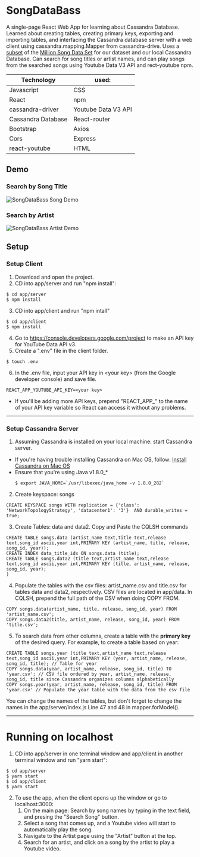 # SongDataBass
A single-page React Web App for learning about Cassandra Database. Learned about creating tables, creating primary keys, exporting and importing tables, and interfacing the Cassandra database server with a web client using cassandra.mapping.Mapper from cassandra-drive.
Uses a [subset](https://www.kaggle.com/anuragbanerjee/million-song-data-set-subset) of the [Million Song Data Set](http://millionsongdataset.com/) for our dataset and our local Cassandra Database.
Can search for song titles or artist names, and can play songs from the searched songs using Youtube Data V3 API and rect-youtube npm.

Technology| used:
---|---|
Javascript|CSS|
React|npm|
cassandra-driver|Youtube Data V3 API|
Cassandra Database|React-router|
Bootstrap|Axios|
Cors|Express |
react-youtube | HTML

## Demo
### Search by Song Title
![SongDataBass Song Demo](https://media.giphy.com/media/t4gmIUDZbtnZaAP2Uz/giphy.gif)
### Search by Artist
![SongDataBass Artist Demo](https://media.giphy.com/media/P4JxWkmmjezR2H9330/giphy.gif)

## Setup
### Setup Client
1. Download and open the project.
2. CD into app/server and run "npm install":
```
$ cd app/server
$ npm install
```
3. CD into app/client and run "npm intall"
```
$ cd app/client
$ npm install
```
4. Go to https://console.developers.google.com/project to make an API key for YouTube Data API v3.
5. Create a ".env" file in the client folder.
```
$ touch .env
```
6. In the .env file, input your API key in \<your key\> (from the Google developer console) and save file.
```
REACT_APP_YOUTUBE_API_KEY=<your key>
```
  - If you'll be adding more API keys, prepend "REACT_APP_" to the name of your API key variable so React can access it without any problems.
___
### Setup Cassandra Server
1. Assuming Cassandra is installed on your local machine: start Cassandra server.
  - If you're having trouble installing Cassandra on Mac OS, follow: [Install Cassandra on Mac OS](https://medium.com/@manishyadavv/how-to-install-cassandra-on-mac-os-d9338fcfcba4)
  - Ensure that you're using Java v1.8.0_*
    ```
    $ export JAVA_HOME=`/usr/libexec/java_home -v 1.8.0_282`
    ```
2. Create keyspace: songs
```
CREATE KEYSPACE songs WITH replication = {'class': 'NetworkTopologyStrategy', 'datacenter1': '3'}  AND durable_writes = true;
```
3. Create Tables: data and data2. Copy and Paste the CQLSH commands
```
CREATE TABLE songs.data (artist_name text,title text,release text,song_id ascii,year int,PRIMARY KEY (artist_name, title, release, song_id, year));
CREATE INDEX data_title_idx ON songs.data (title);
CREATE TABLE songs.data2 (title text,artist_name text,release text,song_id ascii,year int,PRIMARY KEY (title, artist_name, release, song_id, year);
)
```
4. Populate the tables with the csv files: artist_name.csv and title.csv for tables data and data2, respectively. CSV files are located in app/data. In CQLSH, prepend the full path of the CSV when doing COPY FROM.
```
COPY songs.data(artist_name, title, release, song_id, year) FROM 'artist_name.csv';
COPY songs.data2(title, artist_name, release, song_id, year) FROM 'title.csv';
```
5. To search data from other columns, create a table with the **primary key** of the desired query. For example, to create a table based on year:
```
CREATE TABLE songs.year (title text,artist_name text,release text,song_id ascii,year int,PRIMARY KEY (year, artist_name, release, song_id, title); // Table for year
COPY songs.data(year, artist_name, release, song_id, title) TO 'year.csv'; // CSV file ordered by year, artist_name, release, song_id, title since Cassandra organizes columns alphabetically
COPY songs.year(year, artist_name, release, song_id, title) FROM 'year.csv' // Populate the year table with the data from the csv file
```
You can change the names of the tables, but don't forget to change the names in the app/server/index.js Line 47 and 48 in mapper.forModel().

___
# Running on localhost
1. CD into app/server in one terminal window and app/client in another terminal window and run "yarn start":
```
$ cd app/server
$ yarn start
$ cd app/client
$ yarn start
```

2. To use the app, when the client opens up the window or go to localhost:3000:
   1. On the main page: Search by song names by typing in the text field, and presing the "Search Song" button.
   2. Select a song that comes up, and a Youtube video will start to automatically play the song.
   3. Navigate to the Artist page using the "Artist" button at the top.
   4. Search for an artist, and click on a song by the artist to play a Youtube video.
